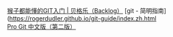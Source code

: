 [猴子都能懂的GIT入门 | 贝格乐（Backlog）](https://backlog.com/git-tutorial/cn/)
[git - 简明指南](https://rogerdudler.github.io/git-guide/index.zh.html  
[Pro Git 中文版（第二版）](https://git-scm.com/book/zh/v2)

